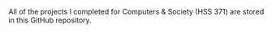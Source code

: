 All of the projects I completed for Computers & Society (HSS 371) are stored in this GitHub repository.
